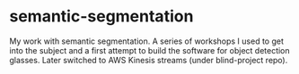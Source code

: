 # semantic-segmentation
My work with semantic segmentation. A series of workshops I used to get into the subject and a first attempt to build the software for object detection glasses. Later switched to AWS Kinesis streams (under blind-project repo).
